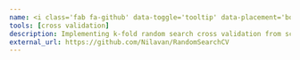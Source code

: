 ```yaml
---
name: <i class='fab fa-github' data-toggle='tooltip' data-placement='bottom' data-delay='250'></i> |&nbsp;Random Search CV
tools: [cross validation]
description: Implementing k-fold random search cross validation from scratch for a KNN classifier.
external_url: https://github.com/Nilavan/RandomSearchCV
---
```

